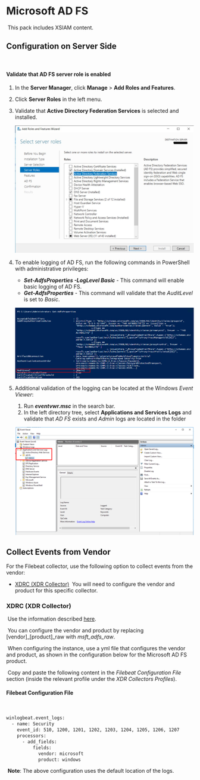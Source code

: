 # Microsoft AD FS
​
This pack includes XSIAM content.
​
## Configuration on Server Side
​
#### Validate that AD FS server role is enabled
1. In the **Server Manager**, click **Manage** > **Add Roles and Features**.
2. Click **Server Roles** in the left menu.
3. Validate that **Active Directory Federation Services** is selected and installed.

   ![Server Screenshot](binary_files/ADFSEnable.png)
4. To enable logging of AD FS, run the following commands in PowerShell with administrative privileges:
   - ***Set-AdfsProperties -LogLevel Basic*** - This command will enable basic logging of AD FS.
   - ***Get-AdfsProperties*** - This command will validate that the *AuditLevel* is set to *Basic*.

    ![Server Screenshot](binary_files/ADFSCommands.png)
5. Additional validation of the logging can be located at the Windows *Event Viewer*:

   1. Run ***eventvwr.msc*** in the search bar.
   2.  In the left directory tree, select **Applications and Services Logs** and validate that *AD FS* exists and *Admin* logs are located in the folder

    ![Server Screenshot](binary_files/ADFSEvent-Viewer.png)

## Collect Events from Vendor
For the Filebeat collector, use the following option to collect events from the vendor:
​
- [XDRC (XDR Collector)](#xdrc-xdr-collector)
​
You will need to configure the vendor and product for this specific collector.
​
### XDRC (XDR Collector)
​
Use the information described [here](https://docs.paloaltonetworks.com/cortex/cortex-xdr/cortex-xdr-pro-admin/cortex-xdr-collectors/xdr-collector-datasets#id7f0fcd4d-b019-4959-a43a-40b03db8a8b2).

​
You can configure the vendor and product by replacing [vendor]\_[product]\_raw with *msft_adfs_raw*.

​
When configuring the instance, use a yml file that configures the vendor and product, as shown in the configuration below for the Microsoft AD FS product.

​
Copy and paste the following content in the *Filebeat Configuration File* section (inside the relevant profile under the *XDR Collectors Profiles*).
​
#### Filebeat Configuration File
​
```
winlogbeat.event_logs:
  - name: Security
    event_id: 510, 1200, 1201, 1202, 1203, 1204, 1205, 1206, 1207
    processors:
      - add_fields:
          fields:
            vendor: microsoft
            product: windows
```
​
**Note**: The above configuration uses the default location of the logs. 

